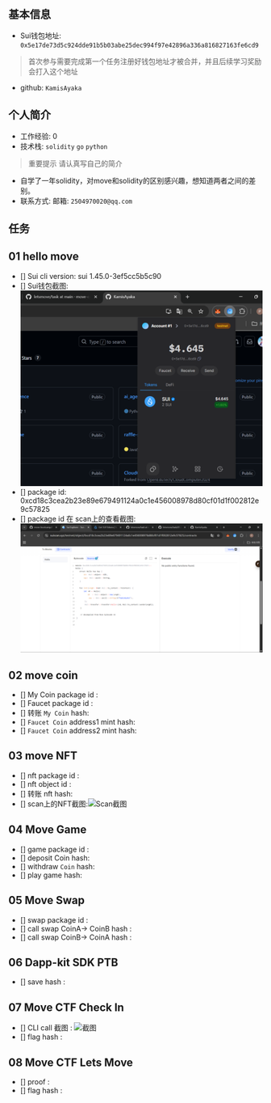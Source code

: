 ## 基本信息
- Sui钱包地址: `0x5e17de73d5c924dde91b5b03abe25dec994f97e42896a336a816827163fe6cd9`
> 首次参与需要完成第一个任务注册好钱包地址才被合并，并且后续学习奖励会打入这个地址
- github: `KamisAyaka`

## 个人简介
- 工作经验: 0
- 技术栈: `solidity` `go` `python`
> 重要提示 请认真写自己的简介
- 自学了一年solidity，对move和solidity的区别感兴趣，想知道两者之间的差别。
- 联系方式: 邮箱: `2504970020@qq.com`

## 任务

##   01 hello move  
- [] Sui cli version: sui 1.45.0-3ef5cc5b5c90
- [] Sui钱包截图: ![Sui钱包截图](./images/wallet.png)
- [] package id: 0xcd18c3cea2b23e89e679491124a0c1e456008978d80cf01d1f002812e9c57825
- [] package id 在 scan上的查看截图:![Scan截图](./images/scan.png)

##   02 move coin
- [] My Coin package id : 
- [] Faucet package id : 
- [] 转账 `My Coin` hash:
- [] `Faucet Coin` address1 mint hash:
- [] `Faucet Coin` address2 mint hash:

##   03 move NFT
- [] nft package id :
- [] nft object id : 
- [] 转账 nft  hash:
- [] scan上的NFT截图:![Scan截图](./images/你的图片地址)

##   04 Move Game
- [] game package id :
- [] deposit Coin hash:
- [] withdraw `Coin` hash:
- [] play game hash:

##   05 Move Swap
- [] swap package id :
- [] call swap CoinA-> CoinB  hash :
- [] call swap CoinB-> CoinA  hash :

##   06 Dapp-kit SDK PTB
- [] save hash :

##   07 Move CTF Check In
- [] CLI call 截图 : ![截图](./images/你的图片地址)
- [] flag hash :

##   08 Move CTF Lets Move
- [] proof : 
- [] flag hash :

